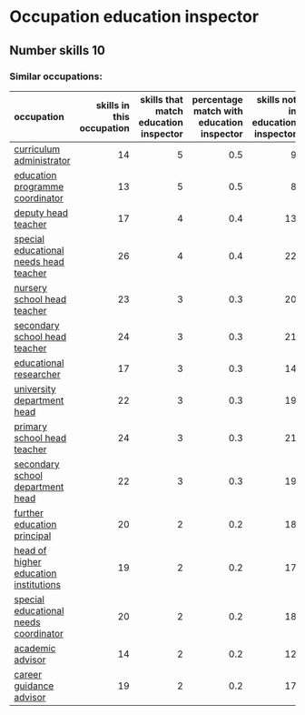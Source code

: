 # Occupation education inspector
## Number skills 10
### Similar occupations:
| occupation                                                                          |   skills in this occupation |   skills that match education inspector |   percentage match with education inspector |   skills not in education inspector |
|:------------------------------------------------------------------------------------|----------------------------:|----------------------------------------:|--------------------------------------------:|------------------------------------:|
| [curriculum administrator](curriculum_administrator.md)                             |                          14 |                                       5 |                                         0.5 |                                   9 |
| [education programme coordinator](education_programme_coordinator.md)               |                          13 |                                       5 |                                         0.5 |                                   8 |
| [deputy head teacher](deputy_head_teacher.md)                                       |                          17 |                                       4 |                                         0.4 |                                  13 |
| [special educational needs head teacher](special_educational_needs_head_teacher.md) |                          26 |                                       4 |                                         0.4 |                                  22 |
| [nursery school head teacher](nursery_school_head_teacher.md)                       |                          23 |                                       3 |                                         0.3 |                                  20 |
| [secondary school head teacher](secondary_school_head_teacher.md)                   |                          24 |                                       3 |                                         0.3 |                                  21 |
| [educational researcher](educational_researcher.md)                                 |                          17 |                                       3 |                                         0.3 |                                  14 |
| [university department head](university_department_head.md)                         |                          22 |                                       3 |                                         0.3 |                                  19 |
| [primary school head teacher](primary_school_head_teacher.md)                       |                          24 |                                       3 |                                         0.3 |                                  21 |
| [secondary school department head](secondary_school_department_head.md)             |                          22 |                                       3 |                                         0.3 |                                  19 |
| [further education principal](further_education_principal.md)                       |                          20 |                                       2 |                                         0.2 |                                  18 |
| [head of higher education institutions](head_of_higher_education_institutions.md)   |                          19 |                                       2 |                                         0.2 |                                  17 |
| [special educational needs coordinator](special_educational_needs_coordinator.md)   |                          20 |                                       2 |                                         0.2 |                                  18 |
| [academic advisor](academic_advisor.md)                                             |                          14 |                                       2 |                                         0.2 |                                  12 |
| [career guidance advisor](career_guidance_advisor.md)                               |                          19 |                                       2 |                                         0.2 |                                  17 |
